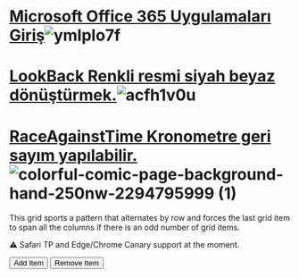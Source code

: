 # ****[Microsoft Office 365 Uygulamaları Giriş](https://github.com/user-attachments/assets/31b781f5-5321-4f4f-a1d6-865ec7816fb4)****![ymlplo7f](https://github.com/user-attachments/assets/2ec4a0ed-f8c1-49dc-b0ac-2ee60668a29b)

# ****[LookBack Renkli resmi siyah beyaz dönüştürmek.](https://starteknoloji.space/lookback.cs)****![acfh1v0u](https://github.com/user-attachments/assets/7bc18c33-27f0-4650-9473-693007e23707)

# ****[RaceAgainstTime Kronometre geri sayım yapılabilir.](https://starteknoloji.space/uygulamalar/kronometre.cs)****![colorful-comic-page-background-hand-250nw-2294795999 (1)](https://github.com/user-attachments/assets/b60eecbb-f1fc-4195-829a-27f03c1f4e4b)

<div class="controls">
  <p>This grid sports a pattern that alternates by row and forces the last grid item to span all the columns if there is an odd number of grid items.</p>
  <p>⚠️ Safari TP and Edge/Chrome Canary support at the moment.</p>
  <button onclick="addItem()">Add Item</button>
  <button onclick="removeItem()">Remove Item</button>
</div>

<div class="grid">
  <div></div>
  <div></div>
  <div></div>
  <div></div>
  <div></div>
  <div></div>
  <div></div>
  <div></div>
  <div></div>
  <div></div>
</div>
